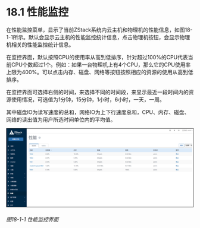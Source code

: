 # 18.1 性能监控

在性能监控菜单，显示了当前ZStack系统内云主机和物理机的性能信息，如图18-1-1所示。默认会显示云主机的性能监控统计信息，点击物理机按钮，会显示物理机相关的性能监控统计信息。

在监控界面，默认按照CPU的使用率从高到低排序，针对超过100%的CPU代表当前CPU个数超过1个。例如：如果一台物理机上有4个CPU，那么它的CPU使用率上限为400%。可以点击内存、磁盘、网络等按钮按照相应的资源的使用从高到低排序。

在监控界面可选择右侧的时间，来选择不同的时间段，来显示最近一段时间内的资源使用情况，可选值为1分钟，15分钟，1小时，6小时，一天，一周。

其中磁盘IO为读写速度的总和，网络IO为上下行速度总和，CPU、内存、磁盘、网络的读出值为用户所选时间单位内的平均值。

![png](../images/18-1-1.png "图18-1-1  性能监控界面")
###### 图18-1-1  性能监控界面
